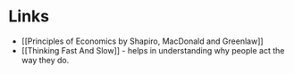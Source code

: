 # Links  
* [[Principles of Economics by Shapiro, MacDonald and Greenlaw]]
* [[Thinking Fast And Slow]]  - helps in understanding why people act the way they do. 